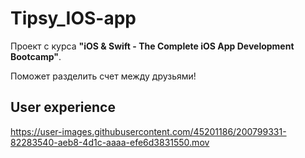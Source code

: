 # Tipsy_IOS-app
 
Проект с курса **"iOS & Swift - The Complete iOS App Development Bootcamp"**. 

Поможет разделить счет между друзьями!

## User experience 

https://user-images.githubusercontent.com/45201186/200799331-82283540-aeb8-4d1c-aaaa-efe6d3831550.mov

